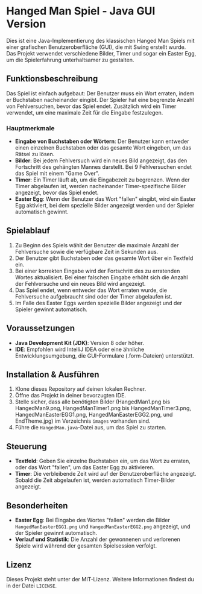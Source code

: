 # Hanged Man Spiel - Java GUI Version

Dies ist eine Java-Implementierung des klassischen Hanged Man Spiels mit einer grafischen Benutzeroberfläche (GUI), die mit Swing erstellt wurde. Das Projekt verwendet verschiedene Bilder, Timer und sogar ein Easter Egg, um die Spielerfahrung unterhaltsamer zu gestalten.

## Funktionsbeschreibung

Das Spiel ist einfach aufgebaut: Der Benutzer muss ein Wort erraten, indem er Buchstaben nacheinander eingibt. Der Spieler hat eine begrenzte Anzahl von Fehlversuchen, bevor das Spiel endet. Zusätzlich wird ein Timer verwendet, um eine maximale Zeit für die Eingabe festzulegen.

### Hauptmerkmale
- **Eingabe von Buchstaben oder Wörtern**: Der Benutzer kann entweder einen einzelnen Buchstaben oder das gesamte Wort eingeben, um das Rätsel zu lösen.
- **Bilder**: Bei jedem Fehlversuch wird ein neues Bild angezeigt, das den Fortschritt des gehängten Mannes darstellt. Bei 9 Fehlversuchen endet das Spiel mit einem "Game Over".
- **Timer**: Ein Timer läuft ab, um die Eingabezeit zu begrenzen. Wenn der Timer abgelaufen ist, werden nacheinander Timer-spezifische Bilder angezeigt, bevor das Spiel endet.
- **Easter Egg**: Wenn der Benutzer das Wort "fallen" eingibt, wird ein Easter Egg aktiviert, bei dem spezielle Bilder angezeigt werden und der Spieler automatisch gewinnt.

## Spielablauf
1. Zu Beginn des Spiels wählt der Benutzer die maximale Anzahl der Fehlversuche sowie die verfügbare Zeit in Sekunden aus.
2. Der Benutzer gibt Buchstaben oder das gesamte Wort über ein Textfeld ein.
3. Bei einer korrekten Eingabe wird der Fortschritt des zu erratenden Wortes aktualisiert. Bei einer falschen Eingabe erhöht sich die Anzahl der Fehlversuche und ein neues Bild wird angezeigt.
4. Das Spiel endet, wenn entweder das Wort erraten wurde, die Fehlversuche aufgebraucht sind oder der Timer abgelaufen ist.
5. Im Falle des Easter Eggs werden spezielle Bilder angezeigt und der Spieler gewinnt automatisch.

## Voraussetzungen
- **Java Development Kit (JDK)**: Version 8 oder höher.
- **IDE**: Empfohlen wird IntelliJ IDEA oder eine ähnliche Entwicklungsumgebung, die GUI-Formulare (.form-Dateien) unterstützt.

## Installation & Ausführen
1. Klone dieses Repository auf deinen lokalen Rechner.
2. Öffne das Projekt in deiner bevorzugten IDE.
3. Stelle sicher, dass alle benötigten Bilder (HangedMan1.png bis HangedMan9.png, HangedManTimer1.png bis HangedManTimer3.png, HangedManEasterEGG1.png, HangedManEasterEGG2.png, und EndTheme.jpg) im Verzeichnis `images` vorhanden sind.
4. Führe die `HangedMan.java`-Datei aus, um das Spiel zu starten.

## Steuerung
- **Textfeld**: Geben Sie einzelne Buchstaben ein, um das Wort zu erraten, oder das Wort "fallen", um das Easter Egg zu aktivieren.
- **Timer**: Die verbleibende Zeit wird auf der Benutzeroberfläche angezeigt. Sobald die Zeit abgelaufen ist, werden automatisch Timer-Bilder angezeigt.

## Besonderheiten
- **Easter Egg**: Bei Eingabe des Wortes "fallen" werden die Bilder `HangedManEasterEGG1.png` und `HangedManEasterEGG2.png` angezeigt, und der Spieler gewinnt automatisch.
- **Verlauf und Statistik**: Die Anzahl der gewonnenen und verlorenen Spiele wird während der gesamten Spielsession verfolgt.

## Lizenz
Dieses Projekt steht unter der MIT-Lizenz. Weitere Informationen findest du in der Datei `LICENSE`.


